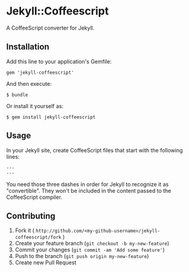 # Jekyll::Coffeescript

A CoffeeScript converter for Jekyll.

## Installation

Add this line to your application's Gemfile:

    gem 'jekyll-coffeescript'

And then execute:

    $ bundle

Or install it yourself as:

    $ gem install jekyll-coffeescript

## Usage

In your Jekyll site, create CoffeeScript files that start with the following
lines:

```text
---
---
```

You need those three dashes in order for Jekyll to recognize it as
"convertible". They won't be included in the content passed to the CoffeeScript
compiler.

## Contributing

1. Fork it ( `http://github.com/<my-github-username>/jekyll-coffeescript/fork` )
2. Create your feature branch (`git checkout -b my-new-feature`)
3. Commit your changes (`git commit -am 'Add some feature'`)
4. Push to the branch (`git push origin my-new-feature`)
5. Create new Pull Request
